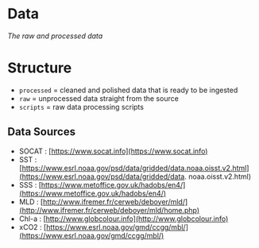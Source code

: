 # Data
_The raw and processed data_

# Structure
- `processed` = cleaned and polished data that is ready to be ingested
- `raw` = unprocessed data straight from the source
- `scripts` = raw data processing scripts

## Data Sources
- SOCAT : [https://www.socat.info](https://www.socat.info)
- SST : [https://www.esrl.noaa.gov/psd/data/gridded/data.noaa.oisst.v2.html](https://www.esrl.noaa.gov/psd/data/gridded/data.
noaa.oisst.v2.html)
- SSS : [https://www.metoffice.gov.uk/hadobs/en4/](https://www.metoffice.gov.uk/hadobs/en4/)
- MLD : [http://www.ifremer.fr/cerweb/deboyer/mld/](http://www.ifremer.fr/cerweb/deboyer/mld/home.php)
- Chl-a : [http://www.globcolour.info](http://www.globcolour.info)
- xCO2 : [https://www.esrl.noaa.gov/gmd/ccgg/mbl/](https://www.esrl.noaa.gov/gmd/ccgg/mbl/)
